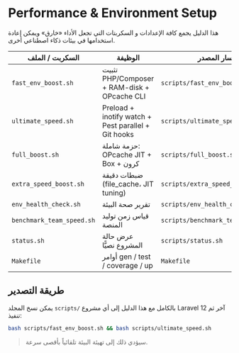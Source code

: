 # Performance & Environment Setup

هذا الدليل يجمع كافة الإعدادات و السكربتات التي تجعل الأداء «خارق» ويمكن إعادة استخدامها في بيئات ذكاء اصطناعي أخرى.

| السكربت / الملف | الوظيفة | مسار المصدر |
|-----------------|----------|--------------|
| `fast_env_boost.sh` | تثبيت PHP/Composer + RAM-disk + OPcache CLI | `scripts/fast_env_boost.sh` |
| `ultimate_speed.sh` | Preload + inotify watch + Pest parallel + Git hooks | `scripts/ultimate_speed.sh` |
| `full_boost.sh` | حزمة شاملة: OPcache JIT + Box + كرون | `scripts/full_boost.sh` |
| `extra_speed_boost.sh` | ضبطات دقيقة (file_cache، JIT tuning) | `scripts/extra_speed_boost.sh` |
| `env_health_check.sh` | تقرير صحة البيئة | `scripts/env_health_check.sh` |
| `benchmark_team_speed.sh` | قياس زمن توليد المنصة | `scripts/benchmark_team_speed.sh` |
| `status.sh` | عرض حالة المشروع نصيًّا | `scripts/status.sh` |
| `Makefile` | أوامر gen / test / coverage / up | `Makefile` |

## طريقة التصدير

يمكن نسخ المجلد `scripts/` بالكامل مع هذا الدليل إلى أي مشروع Laravel 12 آخر ثم تنفيذ:

```bash
bash scripts/fast_env_boost.sh && bash scripts/ultimate_speed.sh
```

> سيؤدي ذلك إلى تهيئة البيئة تلقائياً بأقصى سرعة.